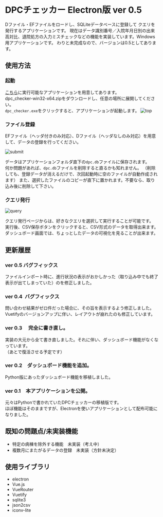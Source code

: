 # DPCチェッカー Electron版 ver 0.5

Dファイル・EFファイルをロードし、SQLiteデータベースに登録して
クエリを発行するアプリケーションです。
現在はデータ識別番号／入院年月日別の出来高対比、退院処方の入力ミスチェックなどの機能を実装しています。Windows用アプリケーションです。
わりと未完成なので、バージョンは0.5としてあります。


## 使用方法

### 起動
[こちら](https://github.com/stagira13/dpc_checker_electron/releases)に実行可能なアプリケーションを用意してあります。  
dpc_checker-win32-x64.zipをダウンロードし、任意の場所に展開してください。  
`dpc_checker.exe`をクリックすると、アプリケーションが起動します。
![top](https://user-images.githubusercontent.com/20499723/35967377-0bc8b850-0d04-11e8-9e02-e8f7af3ba12e.jpg)

### ファイル登録
  
EFファイル（ヘッダ付きのみ対応）、Dファイル（ヘッダなしのみ対応）を用意して、データの登録を行ってください。  

![submit](https://user-images.githubusercontent.com/20499723/35967377-0bc8b850-0d04-11e8-9e02-e8f7af3ba12e.jpg)

データはアプリケーションフォルダ直下の`dpc.db`ファイルに保存されます。  
何か問題があれば、`dpc.db`ファイルを削除すると直るかも知れません。
（削除しても、登録データが消えるだけで、次回起動時に空のファイルが自動作成されます）
また、選択したファイルのコピーが直下に置かれます。不要なら、取り込み後に削除して下さい。  

### クエリ発行

![query](https://user-images.githubusercontent.com/20499723/35967378-0bfe71e8-0d04-11e8-9f0f-48d0fc3f0186.jpg)

クエリ発行ページからは、好きなクエリを選択して実行することが可能です。  
実行後、CSV保存ボタンをクリックすると、CSV形式のデータを取得出来ます。  
ダッシュボード画面では、ちょっとしたデータの可視化を見ることが出来ます。


## 更新履歴

### ver 0.5  バグフィックス
ファイルインポート時に、進行状況の表示がおかしかった（取り込み中でも終了表示が出てしまっていた）のを修正しました。

### ver 0.4  バグフィックス
問い合わせ結果がゼロ件だった場合に、その旨を表示するよう修正しました。  
Vuetifyのバージョンアップに伴い、レイアウトが崩れたのも修正しています。

### ver 0.3 　完全に書き直し。
実装の大元から全て書き直しました。それに伴い、ダッシュボード機能がなくなっています。  
（あとで復活させる予定です）

### ver 0.2　ダッシュボード機能を追加。
Python版にあったダッシュボード機能を移植しました。

### ver 0.1　本アプリケーションを公開。
元々はPythonで書かれていたDPCチェッカーの移植版です。  
ほぼ機能はそのままですが、Electronを使いアプリケーションとして配布可能になりました。  

## 既知の問題点/未実装機能

- 特定の病棟を除外する機能　未実装（考え中）
- 複数月にまたがるデータの登録　未実装（方針未決定）

## 使用ライブラリ

- electron
- Vue.js
- VueRouter
- Vuetify
- sqlite3
- json2csv
- iconv-lite
